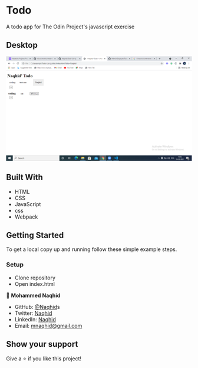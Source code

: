 # Todo

A todo app for The Odin Project's javascript exercise

## Desktop

![Screenshot](ss-todo.png)

## Built With

- HTML
- CSS
- JavaScript
- css
- Webpack

## Getting Started

To get a local copy up and running follow these simple example steps.

### Setup

- Clone repository
- Open index.html

👤 **Mohammed Naqhid**

- GitHub: [@Naqhid](https://github.com/Naqhid)s
- Twitter: [Naqhid](https://twitter.com/naqhid)
- LinkedIn: [Naqhid](https://www.linkedin.com/in/mohammed-naqhid-ab3080189/)
- Email: mnaqhid@gmail.com

## Show your support

Give a ⭐️ if you like this project!
